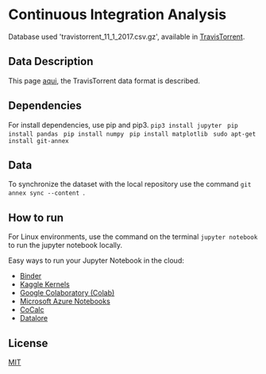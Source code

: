 # Continuous Integration Analysis

Database used 'travistorrent_11_1_2017.csv.gz',  available in <a href="https://travistorrent.testroots.org/page_access/">TravisTorrent</a>.

## Data Description
This page <a href="https://travistorrent.testroots.org/page_dataformat/">aqui</a>, the TravisTorrent data format is described.

## Dependencies
For install dependencies, use pip and pip3.
```pip3 install jupyter ```
```pip install pandas ```
```pip install numpy ```
```pip install matplotlib ```
```sudo apt-get install git-annex ```


## Data
To synchronize the dataset with the local repository use the command ```git annex sync --content ```.

## How to run
For Linux environments, use the command on the terminal ```jupyter notebook``` to run the jupyter notebook locally.

Easy ways to run your Jupyter Notebook in the cloud:

* <a href="https://mybinder.org/">Binder</a>
* <a href="https://www.kaggle.com/kernels">Kaggle Kernels</a>
* <a href="https://colab.research.google.com/notebooks/welcome.ipynb">Google Colaboratory (Colab)</a>
* <a href="https://notebooks.azure.com/">Microsoft Azure Notebooks</a>
* <a href="https://cocalc.com/">CoCalc</a>
* <a href="https://datalore.io/">Datalore</a>

##  License
<a href="https://github.com/wagnerfns/ci-analysis/blob/master/LICENSE">MIT</a>
